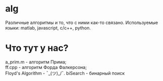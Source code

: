 # alg
Различные алгоритмы и то, что с ними как-то связано. Используемые языки: matlab, javascript, c/c++, python.
# Что тут у нас?
a_prim.m - алгоритм Прима;<br>
ff.cpp - алгоритм Форда Фалкерсона;<br>
Floyd's Algorithm - ¯\_(ツ)_/¯.
biSearch - бинарный поиск
